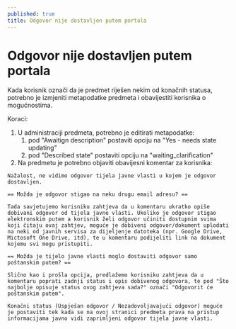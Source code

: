```yaml
---
published: true
title: Odgovor nije dostavljen putem portala
---
```


# Odgovor nije dostavljen putem portala

Kada korisnik označi da je predmet riješen nekim od konačnih statusa, potrebno je izmjeniti metapodatke predmeta i obavijestiti korisnika o mogućnostima.

Koraci:
1. U administraciji predmeta, potrebno je editirati metapodatke:
   1. pod "Awaitign description" postaviti opciju na "Yes - needs state updating"
   2. pod "Described state" postaviti opciju na "waiting_clarification"
2. Na predmetu je potrebno objaviti obavijesni komentar za korisnika:

```
Nažalost, ne vidimo odgovor tijela javne vlasti u kojem je odgovor dostavljen.

== Možda je odgovor stigao na neku drugu email adresu? ==

Tada savjetujemo korisniku zahtjeva da u komentaru ukratko opiše dobivani odgovor od tijela javne vlasti. Ukoliko je odgovor stigao elektronskim putem a korisnik želi odgovor učiniti dostupnim svima koji čitaju ovaj zahtjev, moguće je dobiveni odgovor/dokument uplodati na neki od javnih servisa za dijeljenje datoteka (npr. Google Drive, Mictosoft One Drive, itd), te u komentaru podijeliti link na dokument kojemu svi mogu pristupiti.

== Možda je tijelo javne vlasti moglo dostaviti odgovor samo poštanskim putem? ==

Slično kao i prošla opcija, predlažemo korisniku zahtjeva da u komentaru poprati zadnji status i opis dobivenog odgovora, te pod "Što najbolje opisuje status ovog zahtjeva sada?" označi "Odgovorit će poštanskim putem".

Konačni status (Uspješan odgovor / Nezadovoljavajući odgovor) moguće je postaviti tek kada se na ovoj stranici predmeta prava na pristup informacijama javno vidi zaprimljeni odgovor tijela javne vlasti.
```
